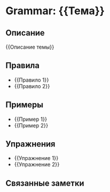# Grammar: {{Тема}}
## Описание
{{Описание темы}}

## Правила
- {{Правило 1}}
- {{Правило 2}}

## Примеры
- {{Пример 1}}
- {{Пример 2}}

## Упражнения
- {{Упражнение 1}}
- {{Упражнение 2}}

## Связанные заметки

